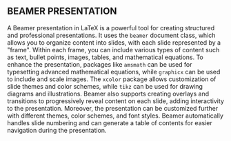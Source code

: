 ## BEAMER PRESENTATION
A Beamer presentation in LaTeX is a powerful tool for creating structured and professional presentations. It uses the `beamer` document class, which allows you to organize content into slides, with each slide represented by a "frame". Within each frame, you can include various types of content such as text, bullet points, images, tables, and mathematical equations. To enhance the presentation, packages like `amsmath` can be used for typesetting advanced mathematical equations, while `graphicx` can be used to include and scale images. The `xcolor` package allows customization of slide themes and color schemes, while `tikz` can be used for drawing diagrams and illustrations. Beamer also supports creating overlays and transitions to progressively reveal content on each slide, adding interactivity to the presentation. Moreover, the presentation can be customized further with different themes, color schemes, and font styles. Beamer automatically handles slide numbering and can generate a table of contents for easier navigation during the presentation.